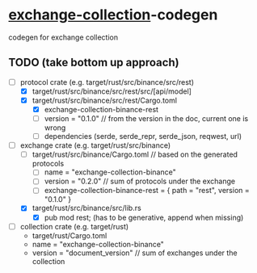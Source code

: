 # [exchange-collection](../README.md)-codegen
codegen for exchange collection

## TODO (take bottom up approach)
- [ ] protocol crate (e.g.  target/rust/src/binance/src/rest)
  - [x] target/rust/src/binance/src/rest/src/[api/model]
  - [x] target/rust/src/binance/src/rest/Cargo.toml
    - [x] exchange-collection-binance-rest
    - [ ] version = "0.1.0" // from the version in the doc, current one is wrong
    - [ ] dependencies (serde, serde_repr, serde_json, reqwest, url)
- [ ] exchange crate (e.g. target/rust/src/binance)
  - [ ] target/rust/src/binance/Cargo.toml // based on the generated protocols
    - [ ] name = "exchange-collection-binance"
    - [ ] version = "0.2.0" // sum of protocols under the exchange
    - [ ] exchange-collection-binance-rest = { path = "rest", version = "0.1.0" }
  - [x] target/rust/src/binance/src/lib.rs
    - [x] pub mod rest; (has to be generative, append when missing)
- [ ] collection crate (e.g. target/rust)
  - target/rust/Cargo.toml
  - name = "exchange-collection-binance"
  - version = "document_version" // sum of exchanges under the collection